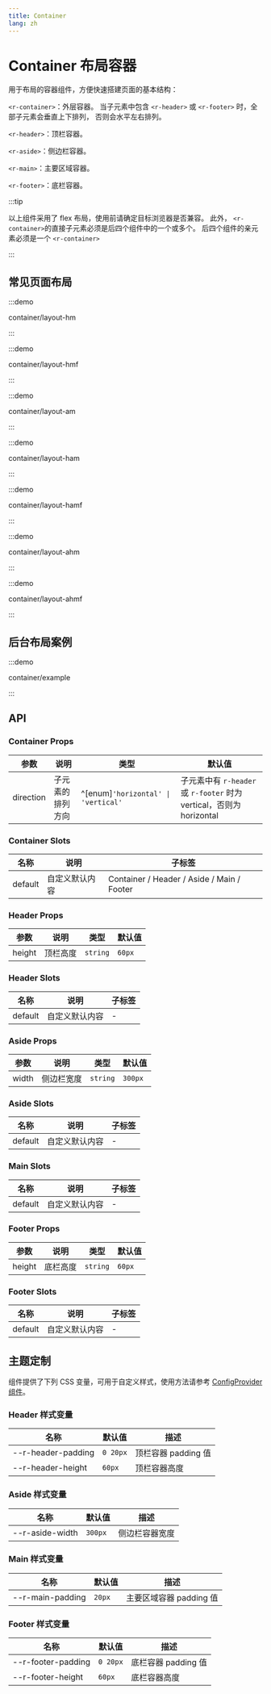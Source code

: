 ```yaml
---
title: Container
lang: zh
---
```


# Container 布局容器

用于布局的容器组件，方便快速搭建页面的基本结构：

`<r-container>`：外层容器。 当子元素中包含 `<r-header>` 或 `<r-footer>` 时，全部子元素会垂直上下排列， 否则会水平左右排列。

`<r-header>`：顶栏容器。

`<r-aside>`：侧边栏容器。

`<r-main>`：主要区域容器。

`<r-footer>`：底栏容器。

:::tip

以上组件采用了 flex 布局，使用前请确定目标浏览器是否兼容。 此外， `<r-container>`的直接子元素必须是后四个组件中的一个或多个。 后四个组件的亲元素必须是一个 `<r-container>`

:::

## 常见页面布局

<style lang="scss">
@use '../../examples/container/common-layout.scss';
</style>

:::demo

container/layout-hm

:::

:::demo

container/layout-hmf

:::

:::demo

container/layout-am

:::

:::demo

container/layout-ham

:::

:::demo

container/layout-hamf

:::

:::demo

container/layout-ahm

:::

:::demo

container/layout-ahmf

:::

## 后台布局案例

:::demo

container/example

:::

## API

### Container Props

| 参数 | 说明 | 类型 | 默认值 |
| --- | --- | --- | --- |
| direction | 子元素的排列方向 | ^[enum]`'horizontal' \| 'vertical'` | 子元素中有 `r-header` 或 `r-footer` 时为 vertical，否则为 horizontal |

### Container Slots

| 名称    | 说明           | 子标签                                     |
| ------- | -------------- | ------------------------------------------ |
| default | 自定义默认内容 | Container / Header / Aside / Main / Footer |

### Header Props

| 参数   | 说明     | 类型     | 默认值 |
| ------ | -------- | -------- | ------ |
| height | 顶栏高度 | `string` | `60px` |

### Header Slots

| 名称    | 说明           | 子标签 |
| ------- | -------------- | ------ |
| default | 自定义默认内容 | -      |

### Aside Props

| 参数  | 说明       | 类型     | 默认值  |
| ----- | ---------- | -------- | ------- |
| width | 侧边栏宽度 | `string` | `300px` |

### Aside Slots

| 名称    | 说明           | 子标签 |
| ------- | -------------- | ------ |
| default | 自定义默认内容 | -      |

### Main Slots

| 名称    | 说明           | 子标签 |
| ------- | -------------- | ------ |
| default | 自定义默认内容 | -      |

### Footer Props

| 参数   | 说明     | 类型     | 默认值 |
| ------ | -------- | -------- | ------ |
| height | 底栏高度 | `string` | `60px` |

### Footer Slots

| 名称    | 说明           | 子标签 |
| ------- | -------------- | ------ |
| default | 自定义默认内容 | -      |

## 主题定制

组件提供了下列 CSS 变量，可用于自定义样式，使用方法请参考 [ConfigProvider 组件](/zh/component/config-provider.html)。

### Header 样式变量

| 名称               | 默认值   | 描述                |
| ------------------ | -------- | ------------------- |
| --r-header-padding | `0 20px` | 顶栏容器 padding 值 |
| --r-header-height  | `60px`   | 顶栏容器高度        |

### Aside 样式变量

| 名称            | 默认值  | 描述           |
| --------------- | ------- | -------------- |
| --r-aside-width | `300px` | 侧边栏容器宽度 |

### Main 样式变量

| 名称             | 默认值 | 描述                    |
| ---------------- | ------ | ----------------------- |
| --r-main-padding | `20px` | 主要区域容器 padding 值 |

### Footer 样式变量

| 名称               | 默认值   | 描述                |
| ------------------ | -------- | ------------------- |
| --r-footer-padding | `0 20px` | 底栏容器 padding 值 |
| --r-footer-height  | `60px`   | 底栏容器高度        |
